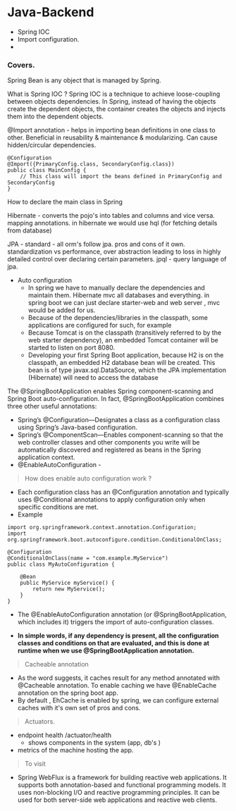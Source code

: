 # Java-Backend

- Spring IOC
- Import configuration.
- 


### Covers. 

Spring Bean is any object that is managed by Spring.

What is Spring IOC ?
Spring IOC is a technique to achieve loose-coupling between objects dependencies. In Spring, instead of having the objects create the dependent objects, the container creates the objects and injects them into the dependent objects.

@Import annotation - helps in importing bean definitions in one class to other. Beneficial in reusability & maintenance & modularizing. Can cause hidden/circular dependencies.
```
@Configuration
@Import({PrimaryConfig.class, SecondaryConfig.class})
public class MainConfig {
    // This class will import the beans defined in PrimaryConfig and SecondaryConfig
}
```

How to declare the main class in Spring 


Hibernate - 
converts the pojo's into tables and columns and vice versa.
mapping annotations.
in hibernate we would use hql (for fetching details from database)

JPA - standard - all orm's follow jpa.
pros and cons of it own. standardization vs performance, over abstraction leading to loss in highly detailed control over declaring certain parameters. 
jpql - query language of jpa.


- Auto configuration 
  - In spring we have to manually declare the dependencies and maintain them. 
Hibernate mvc all databases and everything.
in spring boot we can just declare starter-web and web server , mvc would be added for us.
  - Because of the dependencies/libraries in the classpath, some applications are configured for such, for example
  - Because Tomcat is on the classpath (transitively referred to by the web starter dependency), an embedded Tomcat container will be started to listen on port 8080.
  - Developing your first Spring Boot application, because H2 is on the classpath, an embedded H2 database bean will be created. This bean is of type javax.sql.DataSource, which the JPA implementation (Hibernate) will need to access the database

The @SpringBootApplication enables Spring component-scanning and Spring Boot
auto-configuration. In fact, @SpringBootApplication combines three other useful
annotations:

- Spring’s @Configuration—Designates a class as a configuration class using Spring’s Java-based configuration. 
- Spring’s @ComponentScan—Enables component-scanning so that the web controller classes and other components you write will be automatically discovered
and registered as beans in the Spring application context. 
- @EnableAutoConfiguration - 

> How does enable auto configuration work ? 
- Each configuration class has an @Configuration annotation and typically uses @Conditional annotations to apply configuration only when specific conditions are met.
- Example 
```import org.springframework.context.annotation.Bean;
import org.springframework.context.annotation.Configuration;
import org.springframework.boot.autoconfigure.condition.ConditionalOnClass;

@Configuration
@ConditionalOnClass(name = "com.example.MyService")
public class MyAutoConfiguration {

    @Bean
    public MyService myService() {
        return new MyService();
    }
}
```
- The @EnableAutoConfiguration annotation (or @SpringBootApplication, which includes it) triggers the import of auto-configuration classes.    

- <b>In simple words, if any dependency is present, all the configuration classes and conditions on that are evaluated, and this is done at runtime when we use @SpringBootApplication annotation.</b>

> Cacheable annotation
- As the word suggests, it caches result for any method annotated with @Cacheable annotation. To enable caching we have @EnableCache annotation on the spring boot app. 
- By default , EhCache is enabled by spring, we can configure external caches with it's own set of pros and cons.

> Actuators.
- endpoint health /actuator/health 
  - shows components in the system (app, db's )
- metrics of the machine hosting the app.

> To visit
- Spring WebFlux is a framework for building reactive web applications.
It supports both annotation-based and functional programming models.
It uses non-blocking I/O and reactive programming principles.
It can be used for both server-side web applications and reactive web clients.